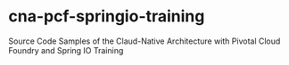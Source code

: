 # cna-pcf-springio-training
Source Code Samples of the Claud-Native Architecture with Pivotal Cloud Foundry and Spring IO Training
